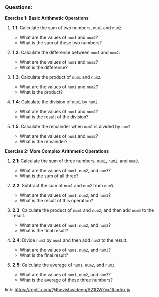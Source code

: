 ### Questions:

**Exercise 1: Basic Arithmetic Operations**

1.  **1.1**: Calculate the sum of two numbers, `num1` and `num2`.
    
    *   What are the values of `num1` and `num2`?
    *   What is the sum of these two numbers?
2.  **1.2**: Calculate the difference between `num1` and `num2`.
    
    *   What are the values of `num1` and `num2`?
    *   What is the difference?
3.  **1.3**: Calculate the product of `num1` and `num2`.
    
    *   What are the values of `num1` and `num2`?
    *   What is the product?
4.  **1.4**: Calculate the division of `num1` by `num2`.
    
    *   What are the values of `num1` and `num2`?
    *   What is the result of the division?
5.  **1.5**: Calculate the remainder when `num1` is divided by `num2`.
    
    *   What are the values of `num1` and `num2`?
    *   What is the remainder?

**Exercise 2: More Complex Arithmetic Operations**

1.  **2.1**: Calculate the sum of three numbers, `num1`, `num2`, and `num3`.
    
    *   What are the values of `num1`, `num2`, and `num3`?
    *   What is the sum of all three?
2.  **2.2**: Subtract the sum of `num1` and `num2` from `num3`.
    
    *   What are the values of `num1`, `num2`, and `num3`?
    *   What is the result of this operation?
3.  **2.3**: Calculate the product of `num1` and `num2`, and then add `num3` to the result.
    
    *   What are the values of `num1`, `num2`, and `num3`?
    *   What is the final result?
4.  **2.4**: Divide `num3` by `num1` and then add `num2` to the result.
    
    *   What are the values of `num1`, `num2`, and `num3`?
    *   What is the final result?
5.  **2.5**: Calculate the average of `num1`, `num2`, and `num3`.
    
    *   What are the values of `num1`, `num2`, and `num3`?
    *   What is the average of these three numbers?

link: https://replit.com/@thevishvadeep/A21CW?v=1#index.js
